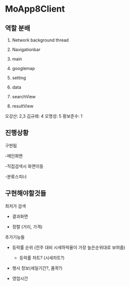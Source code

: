 # MoApp8Client

## 역할 분배
1. Network background thread
2. Navigationbar
3. main
4. googlemap
5. setting

6. data
7. searchView
8. resultView

오강산: 2,3
김규래: 4
오명성: 5
황보준수: 1

## 진행상황
구현됨

-메인화면 

-직접검색시 화면이동

-분류스피너

## 구현해야할것들 
최저가 검색 

- 결과화면

- 정렬 (거리, 가격)



추가기능들

- 등락률 순위 (전주 대비 시세하락율이 가장 높은순위대로 보여줌)

  - 등락률 차트? (시세차트?)

- 행사 정보(세일기간?, 품목?)

- 영업시간


